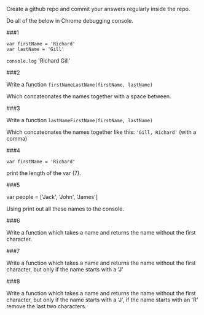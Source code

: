 Create a github repo and commit your answers regularly inside the repo.

Do all of the below in Chrome debugging console.


###1

```
var firstName = 'Richard'
var lastName = 'Gill'
```

`console.log` 'Richard Gill'

###2

Write a function `firstNameLastName(firstName, lastName)`

Which concateonates the names together with a space between.

###3

Write a function `lastNameFirstName(firstName, lastName)`

Which concateonates the names together like this: `'Gill, Richard'` (with a comma)

###4

`var firstName = 'Richard'`

print the length of the var (7).

###5

var people = ['Jack', 'John', 'James']

Using print out all these names to the console.

###6

Write a function which takes a name and returns the name without the first character.


###7

Write a function which takes a name and returns the name without the first character, but only if the name starts with a 'J'

###8

Write a function which takes a name and returns the name without the first character, but only if the name starts with a 'J', if the name starts with an 'R' remove the last two characters.


